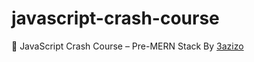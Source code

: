 # javascript-crash-course
 🚀 JavaScript Crash Course – Pre-MERN Stack   By [3azizo](https://www.youtube.com/@3azizo)
